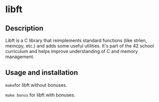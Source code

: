 
# libft



## Description

Libft is a C library that reimplements standard functions (like strlen, memcpy, etc.) and adds some useful utilities. It's part of the 42 school curriculum and helps improve understanding of C and memory management.


## Usage and installation

```make```for libft without bonuses.

```make bonus``` for libft with bonuses.
